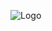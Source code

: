 

![Logo](https://i.ibb.co/9ySyhrv/Domain-Names-Websites-Hosting-Dedicated-Server-Cloud-Storage-Web-Gee.png)




